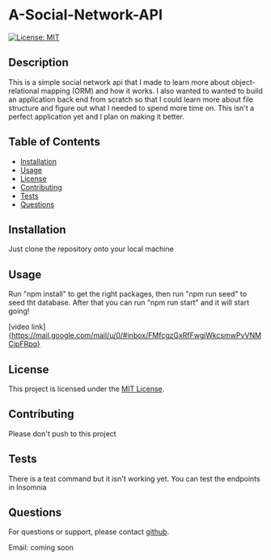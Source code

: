 # A-Social-Network-API

[![License: MIT](https://img.shields.io/badge/License-MIT-yellow.svg)](https://opensource.org/licenses/MIT)

## Description

This is a simple social network api that I made to learn more about object-relational mapping (ORM) and how it works. I also wanted to wanted to build an application back end from scratch so that I could learn more about file structure and figure out what I needed to spend more time on. This isn't a perfect application yet and I plan on making it better.

## Table of Contents

- [Installation](#installation)
- [Usage](#usage)
- [License](#license)
- [Contributing](#contributing)
- [Tests](#tests)
- [Questions](#questions)

## Installation

Just clone the repository onto your local machine

## Usage

Run "npm install" to get the right packages, then run "npm run seed" to seed tht database. After that you can run "npm run start" and it will start going!

[video link]{https://mail.google.com/mail/u/0/#inbox/FMfcgzGxRfFwgjWkcsmwPvVNMCjpFRpq}

## License

This project is licensed under the [MIT License](https://opensource.org/licenses/MIT).

## Contributing

Please don't push to this project

## Tests

There is a test command but it isn't working yet. You can test the endpoints in Insomnia

## Questions

For questions or support, please contact [github](https://github.Kwinn-Korth).

Email: coming soon
